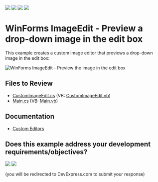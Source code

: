<!-- default badges list -->
![](https://img.shields.io/endpoint?url=https://codecentral.devexpress.com/api/v1/VersionRange/128622369/24.2.1%2B)
[![](https://img.shields.io/badge/Open_in_DevExpress_Support_Center-FF7200?style=flat-square&logo=DevExpress&logoColor=white)](https://supportcenter.devexpress.com/ticket/details/E3012)
[![](https://img.shields.io/badge/📖_How_to_use_DevExpress_Examples-e9f6fc?style=flat-square)](https://docs.devexpress.com/GeneralInformation/403183)
[![](https://img.shields.io/badge/💬_Leave_Feedback-feecdd?style=flat-square)](#does-this-example-address-your-development-requirementsobjectives)
<!-- default badges end -->

# WinForms ImageEdit - Preview a drop-down image in the edit box

This example creates a custom image editor that previews a drop-down image in the edit box:

![WinForms ImageEdit - Preview the image in the edit box](https://raw.githubusercontent.com/DevExpress-Examples/how-to-show-an-image-contained-in-the-imageedit-dropdown-and-also-in-its-edit-box-e3012/13.1.4%2B/media/winforms-imageedit-with-preview.png)


## Files to Review

* [CustomImageEdit.cs](./CS/WindowsApplication3/CustomImageEdit.cs) (VB: [CustomImageEdit.vb](./VB/WindowsApplication3/CustomImageEdit.vb))
* [Main.cs](./CS/WindowsApplication3/Main.cs) (VB: [Main.vb](./VB/WindowsApplication3/Main.vb))


## Documentation

* [Custom Editors](https://docs.devexpress.com/WindowsForms/4716/controls-and-libraries/editors-and-simple-controls/common-editor-features-and-concepts/custom-editors)
<!-- feedback -->
## Does this example address your development requirements/objectives?

[<img src="https://www.devexpress.com/support/examples/i/yes-button.svg"/>](https://www.devexpress.com/support/examples/survey.xml?utm_source=github&utm_campaign=winforms-custom-imageedit-with-preview&~~~was_helpful=yes) [<img src="https://www.devexpress.com/support/examples/i/no-button.svg"/>](https://www.devexpress.com/support/examples/survey.xml?utm_source=github&utm_campaign=winforms-custom-imageedit-with-preview&~~~was_helpful=no)

(you will be redirected to DevExpress.com to submit your response)
<!-- feedback end -->
